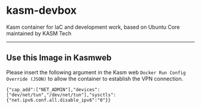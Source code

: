 # kasm-devbox
Kasm container for IaC and development work, based on Ubuntu Core maintained by KASM Tech

---

## Use this Image in Kasmweb

Please insert the following argument in the Kasm web `Docker Run Config Override (JSON)` to allow the container to establish the VPN connection.

```
{"cap_add":["NET_ADMIN"],"devices":["dev/net/tun","/dev/net/tun"],"sysctls":{"net.ipv6.conf.all.disable_ipv6":"0"}}
